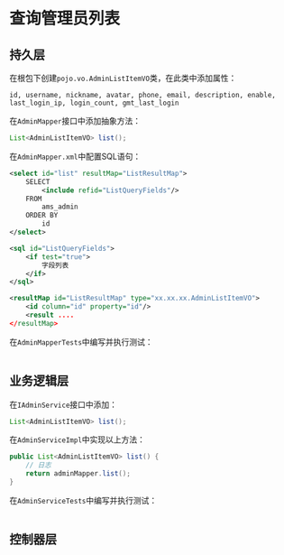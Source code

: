 # 查询管理员列表

## 持久层

在根包下创建`pojo.vo.AdminListItemVO`类，在此类中添加属性：

```
id, username, nickname, avatar, phone, email, description, enable, last_login_ip, login_count, gmt_last_login
```

在`AdminMapper`接口中添加抽象方法：

```java
List<AdminListItemVO> list();
```

在`AdminMapper.xml`中配置SQL语句：

```xml
<select id="list" resultMap="ListResultMap">
    SELECT 
    	<include refid="ListQueryFields"/> 
    FROM 
    	ams_admin
    ORDER BY
    	id
</select>

<sql id="ListQueryFields">
	<if test="true">
    	字段列表
    </if>
</sql>

<resultMap id="ListResultMap" type="xx.xx.xx.AdminListItemVO">
    <id column="id" property="id"/>
    <result ....
</resultMap>
```

在`AdminMapperTests`中编写并执行测试：

```java

```

## 业务逻辑层

在`IAdminService`接口中添加：

```java
List<AdminListItemVO> list();
```

在`AdminServiceImpl`中实现以上方法：

```java
public List<AdminListItemVO> list() {
    // 日志
    return adminMapper.list();
}
```

在`AdminServiceTests`中编写并执行测试：

```java

```

## 控制器层